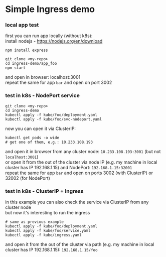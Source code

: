 # Simple Ingress demo

### local app test

first you can run app locally (without k8s):<br>
install nodejs - https://nodejs.org/en/download <br>
```
npm install express

git clone <my-repo>
cd ingress-demo/app_foo
npm start
```

and open in browser: localhost:3001 <br>
repeat the same for app `bar` and open on port 3002 <br>

### test in k8s - NodePort service

```
git clone <my-repo>
cd ingress-demo
kubectl apply -f kube/foo/deployment.yaml
kubectl apply -f kube/foo/svc-nodeport.yaml
```

now you can open it via ClusterIP: <br>
```
kubectl get pods -o wide
# get one of them, e.g.: 10.233.108.193
```

and open it in browser from any cluster node: `10.233.108.193:3001` (but not `localhost:3001`) <br>
or open it from the out of the cluster via node IP (e.g. my machine in local cluster has IP 192.168.1.15) and NodePort: `192.168.1.15:32001` <br>
repeat the same for app `bar` and open on ports 3002 (with ClusterIP) or 32002 (for NodePort)<br>

### test in k8s - ClusterIP + Ingress

in this example you can also check the service via ClusterIP from any cluster node <br>
but now it's interesting to run the ingress

```
# same as previous example
kubectl apply -f kube/foo/deployment.yaml
kubectl apply -f kube/foo/service.yaml
kubectl apply -f kube/ingress.yaml
```

and open it from the out of the cluster via path (e.g. my machine in local cluster has IP 192.168.1.15): `192.168.1.15/foo` <br>

